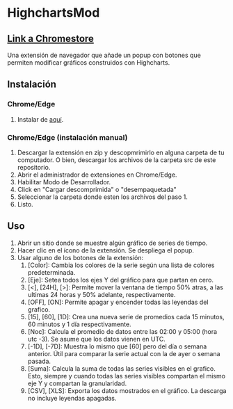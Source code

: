 # HighchartsMod
## [Link a Chromestore](https://chromewebstore.google.com/detail/highcharts-mod/goembobhgepgohgankgehmboojdaicdo)
Una extensión de navegador que añade un popup con botones que permiten modificar gráficos construidos con Highcharts.

## Instalación

### Chrome/Edge
1. Instalar de [aquí](https://chromewebstore.google.com/detail/highcharts-mod/goembobhgepgohgankgehmboojdaicdo).

### Chrome/Edge (instalación manual)
1. Descargar la extensión en zip y descopmrimirlo en alguna carpeta de tu computador. O bien, descargar los archivos de la carpeta src de este repositorio.
2. Abrir el administrador de extensiones en Chrome/Edge.
3. Habilitar Modo de Desarrollador.
4. Click en "Cargar descomprimida" o "desempaquetada"
5. Seleccionar la carpeta donde esten los archivos del paso 1.
6. Listo.

## Uso
1. Abrir un sitio donde se muestre algún gráfico de series de tiempo.
2. Hacer clic en el ícono de la extensión. Se despliega el popup.
3. Usar alguno de los botones de la extensión:
   1. [Color]: Cambia los colores de la serie según una lista de colores predeterminada.
   2. [Eje]: Setea todos los ejes Y del gráfico para que partan en cero.
   3. [<], [24H], [>]: Permite mover la ventana de tiempo 50% atras, a las ultimas 24 horas y 50% adelante, respectivamente.
   4. [OFF], [ON]: Permite apagar y encender todas las leyendas del grafico.
   5. [15], [60], [1D]: Crea una nueva serie de promedios cada 15 minutos, 60 minutos y 1 día respectivamente.
   6. [Noc]: Calcula el promedio de datos entre las 02:00 y 05:00 (hora utc -3). Se asume que los datos vienen en UTC.
   7. [-1D], [-7D]: Muestra lo mismo que [60] pero del día o semana anterior. Útil para comparar la serie actual con la de ayer o semana pasada.
   8. [Suma]: Calcula la suma de todas las series visibles en el grafico. Esto, siempre y cuando todas las series visibles compartan el mismo eje Y y compartan la granularidad.
   9. [CSV], [XLS]: Exporta los datos mostrados en el gráfico. La descarga no incluye leyendas apagadas.